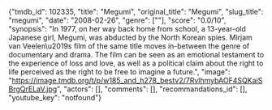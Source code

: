{"tmdb_id": 102335, "title": "Megumi", "original_title": "Megumi", "slug_title": "megumi", "date": "2008-02-26", "genre": [""], "score": "0.0/10", "synopsis": "In 1977, on her way back home from school, a 13-year-old Japanese girl, Megumi, was abducted by the North Korean spies. Mirjam van Veelen\u2019s film of the same title moves in-between the genre of documentary and drama. The film can be seen as an emotional testament to the experience of loss and love, as well as a political claim about the right to life perceived as the right to be free to imagine a future.", "image": "https://image.tmdb.org/t/p/w185_and_h278_bestv2/7RvlhmybAOF4SQKaiSBrgQrELaV.jpg", "actors": [], "comments": [], "recommandations_id": [], "youtube_key": "notfound"}